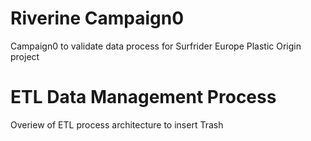 # Riverine Campaign0
Campaign0 to validate data process for Surfrider Europe Plastic Origin project

# ETL Data Management Process
Overiew of ETL process architecture to insert Trash

